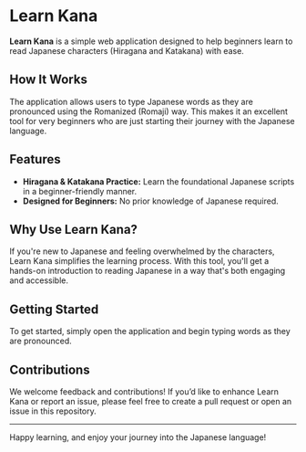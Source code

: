 # Learn Kana

**Learn Kana** is a simple web application designed to help beginners learn to read Japanese characters (Hiragana and Katakana) with ease. 

## How It Works

The application allows users to type Japanese words as they are pronounced using the Romanized (Romaji) way. This makes it an excellent tool for very beginners who are just starting their journey with the Japanese language.

## Features

- **Hiragana & Katakana Practice:** Learn the foundational Japanese scripts in a beginner-friendly manner.
- **Designed for Beginners:** No prior knowledge of Japanese required.

## Why Use Learn Kana?

If you're new to Japanese and feeling overwhelmed by the characters, Learn Kana simplifies the learning process. With this tool, you'll get a hands-on introduction to reading Japanese in a way that's both engaging and accessible.

## Getting Started

To get started, simply open the application and begin typing words as they are pronounced.

## Contributions

We welcome feedback and contributions! If you’d like to enhance Learn Kana or report an issue, please feel free to create a pull request or open an issue in this repository.

---

Happy learning, and enjoy your journey into the Japanese language!
